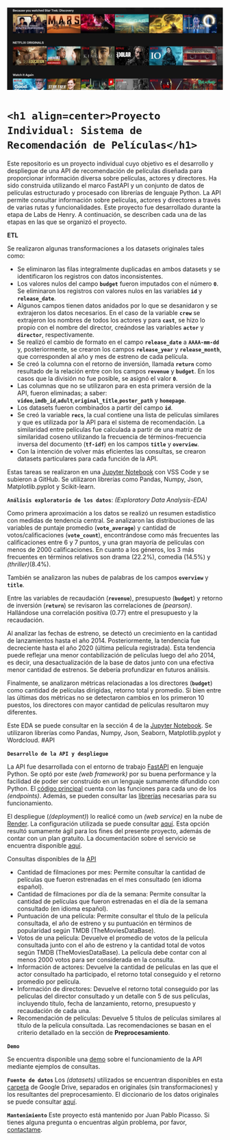 <p align=center><img src=imagenes/portada.jpg><p>

# `<h1 align=center>`**`Proyecto Individual: Sistema de Recomendación de Películas`**`</h1>`

Este repositorio es un proyecto individual cuyo objetivo es el desarrollo y despliegue de una API de recomendación de películas diseñada para proporcionar información diversa sobre películas, actores y directores. Ha sido construida utilizando el marco FastAPI y un conjunto de datos de películas estructurado y procesado con librerías de lenguaje Python. La API permite consultar información sobre películas, actores y directores a través de varias rutas y funcionalidades. Este proyecto fue desarrollado durante la etapa de Labs de Henry. A continuación, se describen cada una de las etapas en las que se organizó el proyecto.

**ETL**

Se realizaron algunas transformaciones a los datasets originales tales como:

+ Se eliminaron las filas integralmente duplicadas en ambos datasets y se identificaron los registros con datos inconsistentes.
+ Los valores nulos del campo **`budget`** fueron imputados con el número **`0`**. Se eliminaron los registros con valores nulos en las variables **`id`** y **`release_date`**.
+ Algunos campos tienen datos anidados por lo que se desanidaron y se extrajeron los datos necesarios. En el caso de la variable **`crew`** se extrajeron los nombres de todos los actores y para **`cast`**, se hizo lo propio con el nombre del director, creándose las variables **`actor`** y **`director`**, respectivamente.
+ Se realizó el cambio de formato en el campo **`release_date`** a **`AAAA-mm-dd`** y, posteriormente, se crearon los campos **`release_year`** y **`release_month`**, que corresponden al año y mes de estreno de cada película.
+ Se creó la columna con el retorno de inversión, llamada **`return`** como resultado de la relación entre con los campos **`revenue`** y **`budget`**. En los casos que la división no fue posible, se asignó el valor **`0`**.
+ Las columnas que no se utilizaron para en esta primera versión de la API, fueron eliminadas; a saber: **`video`**,**`imdb_id`**,**`adult`**,**`original_title`**,**`poster_path`** y **`homepage`**.
+ Los datasets fueron combinados a partir del campo **`id`**.
+ Se creó la variable **`recs`**, la cual contiene una lista de películas similares y que es utilizada por la API para el sistema de recomendación. La similaridad entre películas fue calculada a partir de una matriz de similaridad coseno utilizando la frecuencia de términos-frecuencia inversa del documento (**`tf-idf`**) en los campos **`title`** y **`overview`**.
+ Con la intención de volver más eficientes las consultas, se crearon datasets particulares para cada función de la API.

Estas tareas se realizaron en una [Jupyter Notebook](https://github.com/picassojp/Henry-PI-MLops/blob/a233f3ed614419a95a80772bd9061144ebad1989/Henry_PI_MLops.ipynb) con VSS Code y se subieron a GitHub. Se utilizaron librerías como Pandas, Numpy, Json, Matplotlib.pyplot y Scikit-learn.

**`Análisis exploratorio de los datos`**: _(Exploratory Data Analysis-EDA)_

Como primera aproximación a los datos se realizó un resumen estadístico con medidas de tendencia central. Se analizaron las distribuciones de las variables de puntaje promedio (**`vote_average`**) y cantidad de votos/calificaciones (**`vote_count`**), encontrándose como más frecuentes las calificaciones entre 6 y 7 puntos, y una gran mayoría de películas con menos de 2000 calificaciones. En cuanto a los géneros, los 3 más frecuentes en términos relativos son drama (22.2%), comedia (14.5%) y _(thriller)_(8.4%).

También se analizaron las nubes de palabras de los campos **`overview`** y **`title`**.

Entre las variables de recaudación (**`revenue`**), presupuesto (**`budget`**) y retorno de inversión (**`return`**) se revisaron las correlaciones de _(pearson)_. Hallándose una correlación positiva (0.77) entre el presupuesto y la recaudación.

Al analizar las fechas de estreno, se detectó un crecimiento en la cantidad de lanzamientos hasta el año 2014. Posteriormente, la tendencia fue decreciente hasta el año 2020 (última película registrada). Esta tendencia puede reflejar una menor contabilización de películas luego del año 2014, es decir, una desactualización de la base de datos junto con una efectiva menor cantidad de estrenos. Se debería profundizar en futuros análisis.

Finalmente, se analizaron métricas relacionadas a los directores (**`budget`**) como cantidad de películas dirigidas, retorno total y promedio. Si bien entre las últimas dos métricas no se detectaron cambios en los primeron 10 puestos, los directores con mayor cantidad de películas resultaron muy diferentes.

Este EDA se puede consultar en la sección 4 de la [Jupyter Notebook](https://github.com/picassojp/Henry-PI-MLops/blob/a233f3ed614419a95a80772bd9061144ebad1989/Henry_PI_MLops.ipynb). Se utilizaron librerías como Pandas, Numpy, Json, Seaborn, Matplotlib.pyplot y Wordcloud.
#API

**`Desarrollo de la API y despliegue`**

La API fue desarrollada con el entorno de trabajo [FastAPI](https://fastapi.tiangolo.com/) en lenguaje Python. Se optó por este _(web framework)_ por su buena performance y la facilidad de poder ser construido en un lenguaje sumamente difundido con Python. El [código principal](https://github.com/picassojp/Henry-PI-MLops/blob/a233f3ed614419a95a80772bd9061144ebad1989/main.py) cuenta con las funciones para cada uno de los _(endpoints)_. Además, se pueden consultar las [librerías](https://github.com/picassojp/Henry-PI-MLops/blob/a233f3ed614419a95a80772bd9061144ebad1989/requirements.txt) necesarias para su funcionamiento.

El despliegue (_(deployment)_) lo realicé como un _(web service)_ en la nube de [Render](https://render.com/). La configuración utilizada se puede consultar [aquí](https://github.com/HX-FNegrete/render-fastapi-tutorial.git). Esta opción resultó sumamente ágil para los fines del presente proyecto, además de contar con un plan gratuito. La documentación sobre el servicio se encuentra disponible [aquí](https://pi-juanpablopicasso.onrender.com/docs).

Consultas disponibles de la [API](https://pi-juanpablopicasso.onrender.com)

+ Cantidad de filmaciones por mes: Permite consultar la cantidad de películas que fueron estrenadas en el mes consultado (en idioma español).
+ Cantidad de filmaciones por día de la semana: Permite consultar la cantidad de películas que fueron estrenadas en el día de la semana consultado (en idioma español).
+ Puntuación de una película: Permite consultar el título de la película consultada, el año de estreno y su puntuación en términos de popularidad según TMDB (TheMoviesDataBase).
+ Votos de una película: Devuelve el promedio de votos de la película consultada junto con el año de estreno y la cantidad total de votos según TMDB (TheMoviesDataBase). La película debe contar con al menos 2000 votos para ser considerada en la consulta.
+ Información de actores: Devuelve la cantidad de películas en las que el actor consultado ha participado, el retorno total conseguido y el retorno promedio por película.
+ Información de directores: Devuelve el retorno total conseguido por las películas del director consultado y un detalle con 5 de sus películas, incluyendo título, fecha de lanzamiento, retorno, presupuesto y recaudación de cada una.
+ Recomendación de películas: Devuelve 5 títulos de películas similares al título de la película consultada. Las recomendaciones se basan en el criterio detallado en la sección de **Preprocesamiento**.

**`Demo`**

Se encuentra disponible una [demo](https://youtu.be/YZQAjoHNTKk) sobre el funcionamiento de la API mediante ejemplos de consultas.

**`Fuente de datos`**
Los _(datasets)_ utilizados se encuentran disponibles en esta [carpeta](https://drive.google.com/drive/folders/1dx1scrL8qucZNLqYr2nHYN5e5F3RoBUx?usp=sharing) de Google Drive, separados en originales (sin transformaciones) y los resultantes del preprocesamiento. El diccionario de los datos originales se puede consultar [aquí](https://docs.google.com/spreadsheets/d/1jj7hjkZvZUYnUsAt4mYjYtyhENWs94r4/edit?usp=sharing&ouid=103874252439240375729&rtpof=true&sd=true).

**`Mantenimiento`**
Este proyecto está mantenido por Juan Pablo Picasso. Si tienes alguna pregunta o encuentras algún problema, por favor, [contactame](https://www.linkedin.com/in/picassojp).
